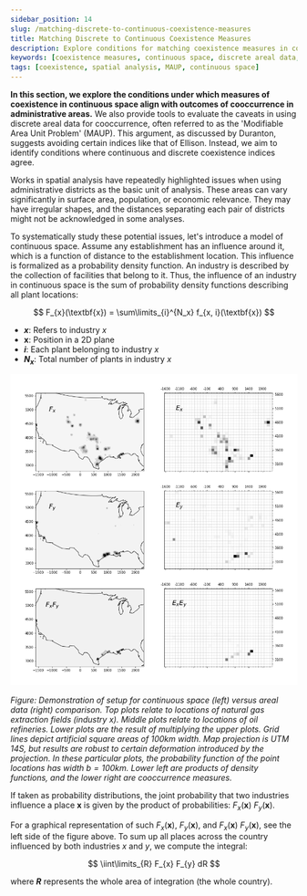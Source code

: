 ```yaml
---
sidebar_position: 14
slug: /matching-discrete-to-continuous-coexistence-measures
title: Matching Discrete to Continuous Coexistence Measures
description: Explore conditions for matching coexistence measures in continuous space with discrete areal data, addressing the Modifiable Area Unit Problem (MAUP).
keywords: [coexistence measures, continuous space, discrete areal data, MAUP, spatial analysis]
tags: [coexistence, spatial analysis, MAUP, continuous space]
---
```


**In this section, we explore the conditions under which measures of coexistence in continuous space align with outcomes of cooccurrence in administrative areas.** We also provide tools to evaluate the caveats in using discrete areal data for cooccurrence, often referred to as the 'Modifiable Area Unit Problem' (MAUP). This argument, as discussed by Duranton, suggests avoiding certain indices like that of Ellison. Instead, we aim to identify conditions where continuous and discrete coexistence indices agree.

Works in spatial analysis have repeatedly highlighted issues when using administrative districts as the basic unit of analysis. These areas can vary significantly in surface area, population, or economic relevance. They may have irregular shapes, and the distances separating each pair of districts might not be acknowledged in some analyses.

To systematically study these potential issues, let's introduce a model of continuous space. Assume any establishment has an influence around it, which is a function of distance to the establishment location. This influence is formalized as a probability density function. An industry is described by the collection of facilities that belong to it. Thus, the influence of an industry in continuous space is the sum of probability density functions describing all plant locations:

$$
F_{x}(\textbf{x}) = \sum\limits_{i}^{N_x} f_{x, i}(\textbf{x})
$$

- **$x$**: Refers to industry $x$
- **$\textbf{x}$**: Position in a 2D plane
- **$i$**: Each plant belonging to industry $x$
- **$N_x$**: Total number of plants in industry $x$

![Demonstration of setup for continuous space versus areal data comparison.](./figures/areal_point_demo.png)

*Figure: Demonstration of setup for continuous space (left) versus areal data (right) comparison. Top plots relate to locations of natural gas extraction fields (industry $x$). Middle plots relate to locations of oil refineries. Lower plots are the result of multiplying the upper plots. Grid lines depict artificial square areas of 100km width. Map projection is UTM 14S, but results are robust to certain deformation introduced by the projection. In these particular plots, the probability function of the point locations has width $b = 100km$. Lower left are products of density functions, and the lower right are cooccurrence measures.*

If taken as probability distributions, the joint probability that two industries influence a place $\textbf{x}$ is given by the product of probabilities: $F_x(\textbf{x})\ F_y(\textbf{x})$.

For a graphical representation of such $F_x(\textbf{x})$, $F_y(\textbf{x})$, and $F_x(\textbf{x})\ F_y(\textbf{x})$, see the left side of the figure above. To sum up all places across the country influenced by both industries $x$ and $y$, we compute the integral:

$$
\iint\limits_{R} F_{x} F_{y} dR
$$

where **$R$** represents the whole area of integration (the whole country).